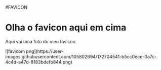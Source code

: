 #FAVICON
<!DOCTYPE html>
<html lang="pt-br">
<head>
    <meta charset="UTF-8">
    <meta http-equiv="X-UA-Compatible" content="IE=edge">
    <meta name="viewport" content="width=device-width, initial-scale=1.0">
    <link rel="shortcut icon" href="sapo fofo.ico" type="image/x-icon">
    <title>Teste de Fivecon</title>
</head>
<body>
    <h1>Olha o favicon aqui em cima </h1>
    <p> Aqui vai uma foto do meu favicon. <img src="favicom png.png" alt=""> </p>


</body>
</html>
![favicom png](https://user-images.githubusercontent.com/105802694/172704541-b5cc0ece-0a7c-4c4d-a47d-8183bdefb844.png)
